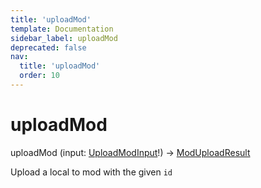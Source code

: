 ```yaml
---
title: 'uploadMod'
template: Documentation
sidebar_label: uploadMod
deprecated: false
nav:
  title: 'uploadMod'
  order: 10
---
```


# uploadMod

<div className="pb-4 font-roboto-slab text-lg"><span className="font-bold">uploadMod</span> <span style={{'fontWeight':400,'fontSize':'0.85em'}}>(input: <a href="/guardrails/docs/reference/graphql/input/UploadModInput">UploadModInput</a>!) &rarr; <a href="/guardrails/docs/reference/graphql/object/ModUploadResult">ModUploadResult</a></span>
</div>



Upload a local to mod with the given `id`